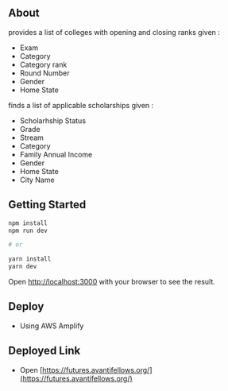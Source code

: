 ## About

provides a list of colleges with opening and closing ranks given :

- Exam
- Category
- Category rank
- Round Number
- Gender
- Home State

finds a list of applicable scholarships given :

- Scholarhship Status
- Grade
- Stream
- Category
- Family Annual Income
- Gender
- Home State
- City Name

## Getting Started

```bash
npm install
npm run dev

# or

yarn install
yarn dev

```

Open [http://localhost:3000](http://localhost:3000) with your browser to see the result.

## Deploy

- Using AWS Amplify

## Deployed Link

- Open [https://futures.avantifellows.org/](https://futures.avantifellows.org/)
